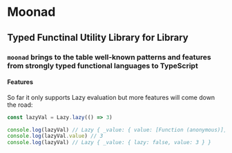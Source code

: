 # Moonad

## Typed Functinal Utility Library for Library

### `moonad` brings to the table well-known patterns and features from strongly typed functional languages to TypeScript

#### Features

So far it only supports Lazy evaluation but more features will come down the road:

```typescript
const lazyVal = Lazy.lazy(() => 3)

console.log(lazyVal) // Lazy { _value: { value: [Function (anonymous)], lazy: true } }
console.log(lazyVal.value) // 3
console.log(lazyVal) // Lazy { _value: { lazy: false, value: 3 } }
```
